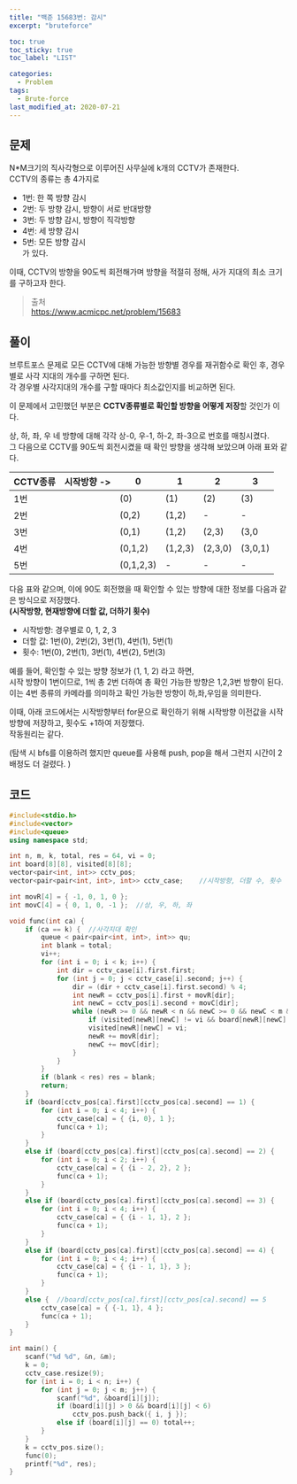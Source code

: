 ```yaml
---
title: "백준 15683번: 감시"
excerpt: "bruteforce"

toc: true
toc_sticky: true
toc_label: "LIST"

categories:
  - Problem
tags:
  - Brute-force
last_modified_at: 2020-07-21
---
```

문제  
---------  
N*M크기의 직사각형으로 이루어진 사무실에 k개의 CCTV가 존재한다.  
CCTV의 종류는 총 4가지로  
* 1번: 한 쪽 방향 감시  
* 2번: 두 방향 감시, 방향이 서로 반대방향  
* 3번: 두 방향 감시, 방향이 직각방향  
* 4번: 세 방향 감시  
* 5번: 모든 방향 감시  
가 있다.  


이때, CCTV의 방향을 90도씩 회전해가며 방향을 적절히 정해, 사가 지대의 최소 크기를 구하고자 한다.  


> 출처  
> <https://www.acmicpc.net/problem/15683>


풀이  
---------  
브루트포스 문제로 모든 CCTV에 대해 가능한 방향별 경우를 재귀함수로 확인 후, 경우별로 사각 지대의 개수를 구하면 된다.  
각 경우별 사각지대의 개수를 구할 때마다 최소값인지를 비교하면 된다.  


이 문제에서 고민했던 부분은 **CCTV종류별로 확인할 방향을 어떻게 저장**할 것인가 이다.  


상, 하, 좌, 우 네 방향에 대해 각각 상-0, 우-1, 하-2, 좌-3으로 번호를 매칭시켰다.  
그 다음으로 CCTV를 90도씩 회전시켰을 때 확인 방향을 생각해 보았으며 아래 표와 같다.  

|CCTV종류|시작방향 ->|0|1|2|3|  
|---|---|---|---|---|---|  
|1번| |(0)|(1)|(2)|(3)|
|2번| |(0,2)|(1,2)| - | - |  
|3번| |(0,1)|(1,2)|(2,3)|(3,0|  
|4번| |(0,1,2)|(1,2,3)|(2,3,0)|(3,0,1)|  
|5번| |(0,1,2,3)| - | - | - |  


다음 표와 같으며, 이에 90도 회전했을 때 확인할 수 있는 방향에 대한 정보를 다음과 같은 방식으로 저장했다.  
**(시작방향, 현재방향에 더할 값, 더하기 횟수)**  
* 시작방향: 경우별로 0, 1, 2, 3  
* 더할 값: 1번(0), 2번(2), 3번(1), 4번(1), 5번(1)  
* 횟수: 1번(0), 2번(1), 3번(1), 4번(2), 5번(3)  

예를 들어, 확인할 수 있는 방향 정보가 (1, 1, 2) 라고 하면,  
시작 방향이 1번이므로, 1씩 총 2번 더하여 총 확인 가능한 방향은 1,2,3번 방향이 된다.  
이는 4번 종류의 카메라를 의미하고 확인 가능한 방향이 하,좌,우임을 의미한다.  


이때, 아래 코드에서는 시작방향부터 for문으로 확인하기 위해 시작방향 이전값을 시작방향에 저장하고, 횟수도 +1하여 저장했다.  
작동원리는 같다.  


(탐색 시 bfs를 이용하려 했지만 queue를 사용해 push, pop을 해서 그런지 시간이 2배정도 더 걸렸다.  )

코드  
---------  
``` c++  
#include<stdio.h>
#include<vector>
#include<queue>
using namespace std;

int n, m, k, total, res = 64, vi = 0;
int board[8][8], visited[8][8];
vector<pair<int, int>> cctv_pos;
vector<pair<pair<int, int>, int>> cctv_case;	//시작방향, 더할 수, 횟수

int movR[4] = { -1, 0, 1, 0 };
int movC[4] = { 0, 1, 0, -1 };	//상, 우, 하, 좌

void func(int ca) {
	if (ca == k) {	//사각지대 확인
		queue < pair<pair<int, int>, int>> qu;
		int blank = total;
		vi++;
		for (int i = 0; i < k; i++) {
			int dir = cctv_case[i].first.first;
			for (int j = 0; j < cctv_case[i].second; j++) {
				dir = (dir + cctv_case[i].first.second) % 4;
				int newR = cctv_pos[i].first + movR[dir];
				int newC = cctv_pos[i].second + movC[dir];
				while (newR >= 0 && newR < n && newC >= 0 && newC < m && board[newR][newC] != 6) {
					if (visited[newR][newC] != vi && board[newR][newC] == 0) blank--;
					visited[newR][newC] = vi;
					newR += movR[dir];
					newC += movC[dir];
				}
			}
		}
		if (blank < res) res = blank;
		return;
	}
	if (board[cctv_pos[ca].first][cctv_pos[ca].second] == 1) {
		for (int i = 0; i < 4; i++) {
			cctv_case[ca] = { {i, 0}, 1 };
			func(ca + 1);
		}
	}
	else if (board[cctv_pos[ca].first][cctv_pos[ca].second] == 2) {
		for (int i = 0; i < 2; i++) {
			cctv_case[ca] = { {i - 2, 2}, 2 };
			func(ca + 1);
		}
	}
	else if (board[cctv_pos[ca].first][cctv_pos[ca].second] == 3) {
		for (int i = 0; i < 4; i++) {
			cctv_case[ca] = { {i - 1, 1}, 2 };
			func(ca + 1);
		}
	}
	else if (board[cctv_pos[ca].first][cctv_pos[ca].second] == 4) {
		for (int i = 0; i < 4; i++) {
			cctv_case[ca] = { {i - 1, 1}, 3 };
			func(ca + 1);
		}
	}
	else {	//board[cctv_pos[ca].first][cctv_pos[ca].second] == 5
		cctv_case[ca] = { {-1, 1}, 4 };
		func(ca + 1);
	}
}

int main() {
	scanf("%d %d", &n, &m);
	k = 0;
	cctv_case.resize(9);
	for (int i = 0; i < n; i++) {
		for (int j = 0; j < m; j++) {
			scanf("%d", &board[i][j]);
			if (board[i][j] > 0 && board[i][j] < 6)
				cctv_pos.push_back({ i, j });
			else if (board[i][j] == 0) total++;
		}
	}
	k = cctv_pos.size();
	func(0);
	printf("%d", res);
}
```